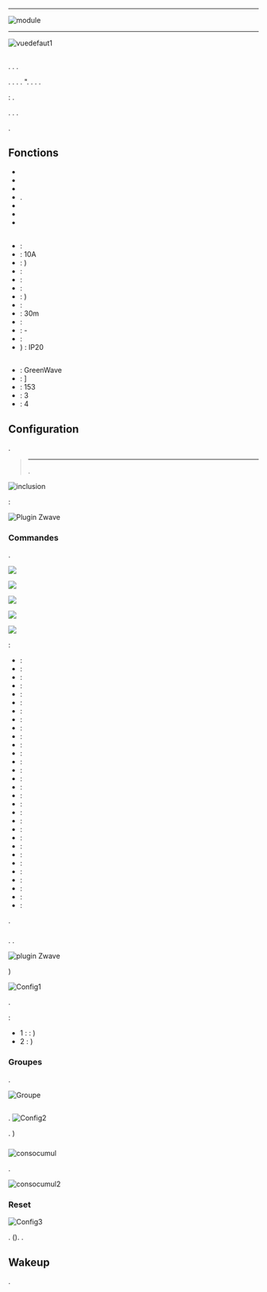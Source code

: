 # 

****

![module](images/greenwave.powernode/module.jpg)

****

![vuedefaut1](images/greenwave.powernode/vuedefaut1.jpg)

## 

. . .

. . . .  ". . . .

 : .

. . .

.

## Fonctions

-   
-   
-   
-   .
-   
-   
-   

## 

-    : 
-    : 10A
-    : )
-    : 
-    : 
-    : 
-    : )
-    : 
-    : 30m
-    : 
-    : -
-    : 
-   ) : IP20

## 

-    : GreenWave
-    : ]
-    : 153
-    : 3
-    : 4

## Configuration

 [](https://doc.jeedom.com/en_US/plugins/automation%20protocol/openzwave/).

> ****
>
> .

![inclusion](images/greenwave.powernode/inclusion.jpg)

 :

![Plugin Zwave](images/greenwave.powernode/information.jpg)

### Commandes

.

![](images/greenwave.powernode/commandes.jpg)

![](images/greenwave.powernode/commandes2.jpg)

![](images/greenwave.powernode/commandes3.jpg)

![](images/greenwave.powernode/commandes4.jpg)

![](images/greenwave.powernode/commandes5.jpg)

 :

-    : 
-    : 
-    : 
-    : 
-    : 
-    : 
-    : 
-    : 
-    : 
-    : 
-    : 
-    : 
-    : 
-    : 
-    : 
-    : 
-    : 
-    : 
-    : 
-    : 
-    : 
-    : 
-    : 
-    : 
-    : 
-    : 
-    : 
-    : 
-    : 
-    : 

.

### 

. .

![ plugin Zwave](images/plugin/bouton_configuration.jpg)

)

![Config1](images/greenwave.powernode/config1.jpg)

.

 :

-   1 :  : )
-   2 : )

### Groupes

.

![Groupe](images/greenwave.powernode/groupe.jpg)

## 

### 

.
![Config2](images/greenwave.powernode/config2.jpg)

. )

### 

![consocumul](images/greenwave.powernode/consocumul.jpg)

.

![consocumul2](images/greenwave.powernode/consocumul2.jpg)

### Reset

![Config3](images/greenwave.powernode/config3.jpg)

. (). .

## Wakeup

.
